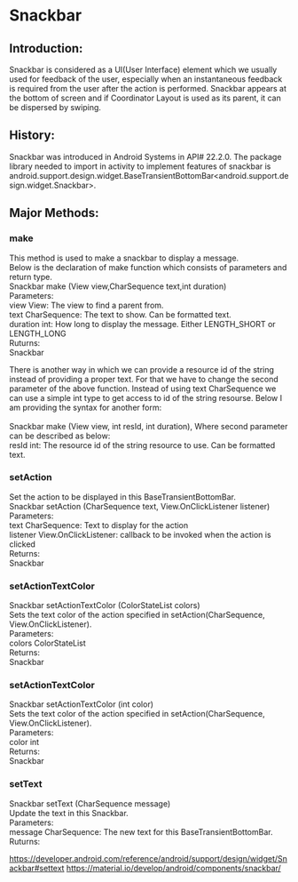 # Snackbar
## Introduction:
Snackbar is considered as a UI(User Interface) element which we usually used for feedback of the user, especially when an instantaneous feedback is required from the user after the action is performed. Snackbar appears at the bottom of screen and if Coordinator Layout is used as its parent, it can be dispersed by swiping.

## History:
Snackbar was introduced in Android Systems in API# 22.2.0. The package library needed to import in activity to implement features of snackbar is 	android.support.design.widget.BaseTransientBottomBar<android.support.design.widget.Snackbar>.

## Major Methods:
### make
This method is used to make a snackbar to display a message.<br>
Below is the declaration of make function which consists of parameters and return type.<br>
Snackbar make (View view,CharSequence text,int duration)<br>
Parameters:<br>
view	View: The view to find a parent from.<br>
text	CharSequence: The text to show. Can be formatted text.<br>
duration	int: How long to display the message. Either LENGTH_SHORT or LENGTH_LONG<br>
Ruturns:<br>
Snackbar<br>

There is another way in which we can provide a resource id of the string instead of providing a proper text. For that we have to change the second parameter of the above function.
Instead of using text CharSequence we can use a simple int type to get access to id of the string resourse. Below I am providing the syntax for another form:<br><br>
Snackbar make (View view, int resId, int duration), Where second parameter can be described as below:<br>
resId	int: The resource id of the string resource to use. Can be formatted text.

### setAction
Set the action to be displayed in this BaseTransientBottomBar.<br>
Snackbar setAction (CharSequence text, View.OnClickListener listener)<br>
Parameters:<br>
text	CharSequence: Text to display for the action<br>
listener	View.OnClickListener: callback to be invoked when the action is clicked<br>
Returns:<br>
Snackbar<br>

### setActionTextColor
Snackbar setActionTextColor (ColorStateList colors)<br>
Sets the text color of the action specified in setAction(CharSequence, View.OnClickListener).<br>
Parameters:<br>
colors	ColorStateList<br>
Returns:<br>
Snackbar<br>

### setActionTextColor
Snackbar setActionTextColor (int color)<br>
Sets the text color of the action specified in setAction(CharSequence, View.OnClickListener).<br>
Parameters:<br>
color	int<br>
Returns:<br>
Snackbar<br>

### setText
Snackbar setText (CharSequence message)<br>
Update the text in this Snackbar.<br>
Parameters:<br>
message	CharSequence: The new text for this BaseTransientBottomBar.<br>
Ruturns:<br>

https://developer.android.com/reference/android/support/design/widget/Snackbar#settext
https://material.io/develop/android/components/snackbar/








       


